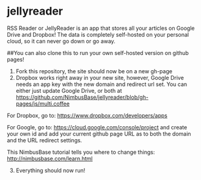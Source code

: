 jellyreader
===========

RSS Reader or JellyReader is an app that stores all your articles on Google Drive and Dropbox! The data is completely self-hosted on your personal cloud, so it can never go down or go away.

##You can also clone this to run your own self-hosted version on github pages!

1. Fork this repository, the site should now be on a new gh-page
2. Dropbox works right away in your new site, however, Google Drive needs an app key with the new domain and redirect url set. You can either just update Google Drive, or both at https://github.com/NimbusBase/jellyreader/blob/gh-pages/js/multi.coffee

  For Dropbox, go to: https://www.dropbox.com/developers/apps

  For Google, go to: https://cloud.google.com/console/project and create your own id and add your current github page URL as to both the domain and the URL redirect settings.

  This NimbusBase tutorial tells you where to change things: http://nimbusbase.com/learn.html

3. Everything should now run!
